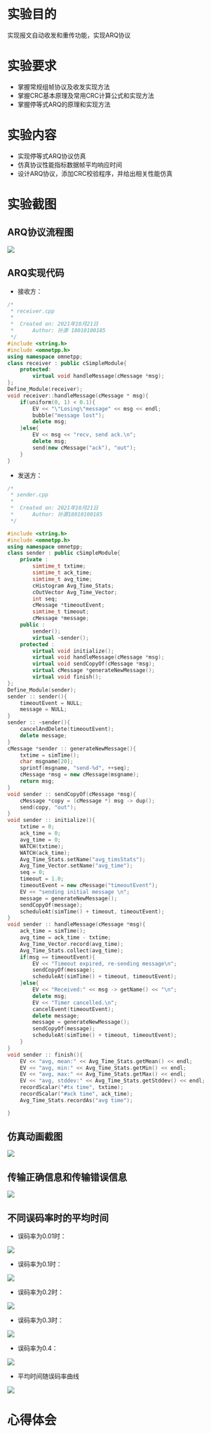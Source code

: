 # 实验目的

实现报文自动收发和重传功能，实现ARQ协议

# 实验要求

* 掌握常规组帧协议及收发实现方法
* 掌握CRC基本原理及常用CRC计算公式和实现方法
* 掌握停等式ARQ的原理和实现方法

# 实验内容

* 实现停等式ARQ协议仿真
* 仿真协议性能指标数据帧平均响应时间
* 设计ARQ协议，添加CRC校验程序，并给出相关性能仿真

# 实验截图

## ARQ协议流程图

![](../img/stop-and-wait.png)

## ARQ实现代码

* 接收方：

```c++
/*
 * receiver.cpp
 *
 *  Created on: 2021年10月21日
 *      Author: 孙源 18010100185
 */
#include <string.h>
#include <omnetpp.h>
using namespace omnetpp;
class receiver : public cSimpleModule{
    protected:
        virtual void handleMessage(cMessage *msg);
};
Define_Module(receiver);
void receiver::handleMessage(cMessage * msg){
    if(uniform(0, 1) < 0.1){
        EV << "\"Losing\"message" << msg << endl;
        bubble("message lost");
        delete msg;
    }else{
        EV << msg << "recv, send ack.\n";
        delete msg;
        send(new cMessage("ack"), "out");
    }
}

```

* 发送方：

```cpp
/*
 * sender.cpp
 *
 *  Created on: 2021年10月21日
 *      Author: 孙源18010100185
 */

#include <string.h>
#include <omnetpp.h>
using namespace omnetpp;
class sender : public cSimpleModule{
    private :
        simtime_t txtime;
        simtime_t ack_time;
        simtime_t avg_time;
        cHistogram Avg_Time_Stats;
        cOutVector Avg_Time_Vector;
        int seq;
        cMessage *timeoutEvent;
        simtime_t timeout;
        cMessage *message;
    public :
        sender();
        virtual ~sender();
    protected :
        virtual void initialize();
        virtual void handleMessage(cMessage *msg);
        virtual void sendCopyOf(cMessage *msg);
        virtual cMessage *generateNewMessage();
        virtual void finish();
};
Define_Module(sender);
sender :: sender(){
    timeoutEvent = NULL;
    message = NULL;
}
sender :: ~sender(){
    cancelAndDelete(timeoutEvent);
    delete message;
}
cMessage *sender :: generateNewMessage(){
    txtime = simTime();
    char msgname[20];
    sprintf(msgname, "send-%d", ++seq);
    cMessage *msg = new cMessage(msgname);
    return msg;
}
void sender :: sendCopyOf(cMessage *msg){
    cMessage *copy = (cMessage *) msg -> dup();
    send(copy, "out");
}
void sender :: initialize(){
    txtime = 0;
    ack_time = 0;
    avg_time = 0;
    WATCH(txtime);
    WATCH(ack_time);
    Avg_Time_Stats.setName("avg_timsStats");
    Avg_Time_Vector.setName("avg_time");
    seq = 0;
    timeout = 1.0;
    timeoutEvent = new cMessage("timeoutEvent");
    EV << "sending initial message \n";
    message = generateNewMessage();
    sendCopyOf(message);
    scheduleAt(simTime() + timeout, timeoutEvent);
}
void sender :: handleMessage(cMessage *msg){
    ack_time = simTime();
    avg_time = ack_time - txtime;
    Avg_Time_Vector.record(avg_time);
    Avg_Time_Stats.collect(avg_time);
    if(msg == timeoutEvent){
        EV << "Timeout expired, re-sending message\n";
        sendCopyOf(message);
        scheduleAt(simTime() + timeout, timeoutEvent);
    }else{
        EV << "Received:" << msg -> getName() << "\n";
        delete msg;
        EV << "Timer cancelled.\n";
        cancelEvent(timeoutEvent);
        delete message;
        message = generateNewMessage();
        sendCopyOf(message);
        scheduleAt(simTime() + timeout, timeoutEvent);
    }
}
void sender :: finish(){
    EV << "avg, mean:" << Avg_Time_Stats.getMean() << endl;
    EV << "avg, min:" << Avg_Time_Stats.getMin() << endl;
    EV << "avg, max:" << Avg_Time_Stats.getMax() << endl;
    EV << "avg, stddev:" << Avg_Time_Stats.getStddev() << endl;
    recordScalar("#tx time", txtime);
    recordScalar("#ack time", ack_time);
    Avg_Time_Stats.recordAs("avg time");

}
```

## 仿真动画截图

![](../img/3.2运行时截图.png)

## 传输正确信息和传输错误信息

![](../img/正确信息和错误信息.png)

## 不同误码率时的平均时间

* 误码率为0.01时：

![](../img/误码率为0.01平均时间.png)

* 误码率为0.1时：

![](../img/误码率为0.1时的平均时间.png)

* 误码率为0.2时：

![](../img/误码率为0.2时频率时间.png)

* 误码率为0.3时：

![](../img/误码率为0.3时的平均时间.png)

* 误码率为0.4：

![](../img/误码率为0.4时平均时间.png)

* 平均时间随误码率曲线

![](../img/误码率_平均时间.png)

# 心得体会

